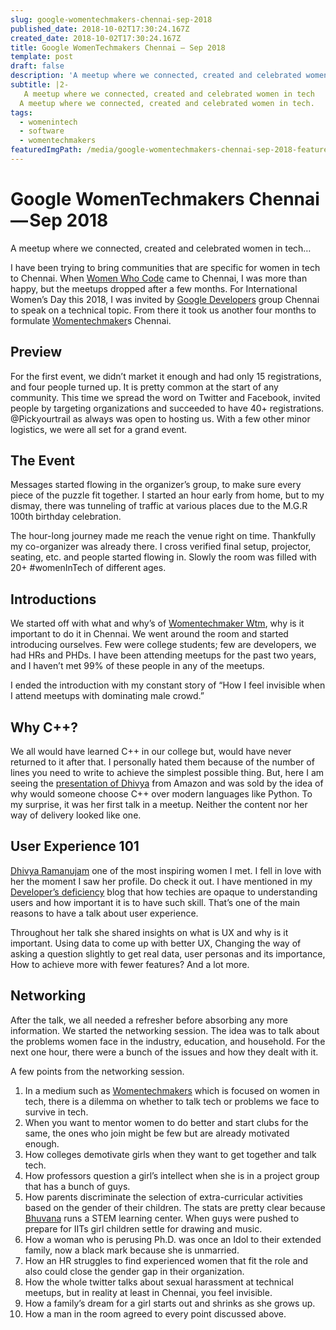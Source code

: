 ```yaml
---
slug: google-womentechmakers-chennai-sep-2018
published_date: 2018-10-02T17:30:24.167Z
created_date: 2018-10-02T17:30:24.167Z
title: Google WomenTechmakers Chennai — Sep 2018
template: post
draft: false
description: 'A meetup where we connected, created and celebrated women in tech.'
subtitle: |2-
   A meetup where we connected, created and celebrated women in tech
  A meetup where we connected, created and celebrated women in tech. 
tags:
  - womenintech
  - software
  - womentechmakers
featuredImgPath: /media/google-womentechmakers-chennai-sep-2018-featured.png
---
```

# Google WomenTechmakers Chennai — Sep 2018

A meetup where we connected, created and celebrated women in tech…

I have been trying to bring communities that are specific for women in tech to Chennai. When [Women Who Code](https://medium.com/u/f05962335e24) came to Chennai, I was more than happy, but the meetups dropped after a few months. For International Women’s Day this 2018, I was invited by [Google Developers](https://medium.com/u/991272e72e68) group Chennai to speak on a technical topic. From there it took us another four months to formulate [Womentechmaker](https://medium.com/u/d21cf873a5ed)s Chennai.

## Preview

For the first event, we didn’t market it enough and had only 15 registrations, and four people turned up. It is pretty common at the start of any community. This time we spread the word on Twitter and Facebook, invited people by targeting organizations and succeeded to have 40+ registrations. @Pickyourtrail as always was open to hosting us. With a few other minor logistics, we were all set for a grand event.

## The Event

Messages started flowing in the organizer’s group, to make sure every piece of the puzzle fit together. I started an hour early from home, but to my dismay, there was tunneling of traffic at various places due to the M.G.R 100th birthday celebration.

The hour-long journey made me reach the venue right on time. Thankfully my co-organizer was already there. I cross verified final setup, projector, seating, etc. and people started flowing in. Slowly the room was filled with 20+ #womenInTech of different ages.

## Introductions

We started off with what and why’s of [Womentechmaker Wtm](https://medium.com/u/d21cf873a5ed), why is it important to do it in Chennai. We went around the room and started introducing ourselves. Few were college students; few are developers, we had HRs and PHDs. I have been attending meetups for the past two years, and I haven’t met 99% of these people in any of the meetups.

I ended the introduction with my constant story of “How I feel invisible when I attend meetups with dominating male crowd.”

## Why C++?

We all would have learned C++ in our college but, would have never returned to it after that. I personally hated them because of the number of lines you need to write to achieve the simplest possible thing. But, here I am seeing the [presentation of Dhivya](https://drive.google.com/file/d/1zaEFAbKcGli4df49igfQ4xr371ruumVr/view?usp=sharing) from Amazon and was sold by the idea of why would someone choose C++ over modern languages like Python. To my surprise, it was her first talk in a meetup. Neither the content nor her way of delivery looked like one.

## User Experience 101

[Dhivya Ramanujam](https://medium.com/u/561978c11695) one of the most inspiring women I met. I fell in love with her the moment I saw her profile. Do check it out. I have mentioned in my [Developer’s deficiency](https://medium.com/bhavaniravi/developers-deficiency-a238eebbd73c) blog that how techies are opaque to understanding users and how important it is to have such skill. That’s one of the main reasons to have a talk about user experience.

Throughout her talk she shared insights on what is UX and why is it important. Using data to come up with better UX, Changing the way of asking a question slightly to get real data, user personas and its importance, How to achieve more with fewer features? And a lot more.

## Networking

After the talk, we all needed a refresher before absorbing any more information. We started the networking session. The idea was to talk about the problems women face in the industry, education, and household. For the next one hour, there were a bunch of the issues and how they dealt with it.

A few points from the networking session.

1.  In a medium such as [Womentechmakers](https://medium.com/u/d21cf873a5ed) which is focused on women in tech, there is a dilemma on whether to talk tech or problems we face to survive in tech.
2.  When you want to mentor women to do better and start clubs for the same, the ones who join might be few but are already motivated enough.
3.  How colleges demotivate girls when they want to get together and talk tech.
4.  How professors question a girl’s intellect when she is in a project group that has a bunch of guys.
5.  How parents discriminate the selection of extra-curricular activities based on the gender of their children. The stats are pretty clear because [Bhuvana](https://medium.com/u/89eb66788e77) runs a STEM learning center. When guys were pushed to prepare for IITs girl children settle for drawing and music.
6.  How a woman who is perusing Ph.D. was once an Idol to their extended family, now a black mark because she is unmarried.
7.  How an HR struggles to find experienced women that fit the role and also could close the gender gap in their organization.
8.  How the whole twitter talks about sexual harassment at technical meetups, but in reality at least in Chennai, you feel invisible.
9.  How a family’s dream for a girl starts out and shrinks as she grows up.
10.  How a man in the room agreed to every point discussed above.


